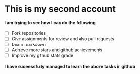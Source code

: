 # This is my second account
#### I am trying to see how I can do the following
- [ ] Fork repositories
- [ ] Give assignments for review and also pull requests
- [ ] Learn markdown
- [ ] Achieve more stars and github achievements
- [ ] Improve my github stats grade
#### I have suceessfully managed to learn the above tasks in github
